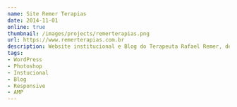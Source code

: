 ```yaml
---
name: Site Remer Terapias
date: 2014-11-01
online: true
thumbnail: /images/projects/remerterapias.png
url: https://www.remerterapias.com.br
description: Website institucional e Blog do Terapeuta Rafael Remer, desenhado no Photoshop e desenvolvido com o CMS WordPress.
tags:
- WordPress
- Photoshop
- Instucional
- Blog
- Responsive
- AMP
---
```

